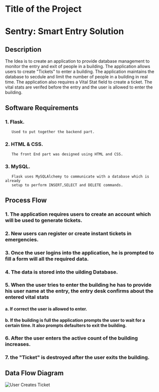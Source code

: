 # Title of the Project
# Sentry: Smart Entry Solution

## Description

The Idea is to create an application to provide database management to monitor the entry and exit of people in a building. The application allows users to create "Tickets" to enter a building. The application maintains the database to secdule and limit the number of people in a building in real time. The application also requires a Vital Stat field to create a ticket. The vital stats are verifed before the entry and the user is allowed to enter the building.

## Software Requirements

### 1. Flask.
       Used to put together the backend part.    
### 2. HTML & CSS.
       The front End part was designed using HTML and CSS.
### 3. MySQL.
       Flask uses MySQLAlchemy to communicate with a database which is already 
       setup to perform INSERT,SELECT and DELETE commands.
       
## Process Flow
  ### 1. The application requires users to create an account which will be used to generate tickets. 
  ### 2. New users can register or create instant tickets in emergencies.
  ### 3. Once the user logins into the application, he is prompted to fill a form will all the required data.
  ### 4. The data is stored into the uilding Database.
  ### 5. When the user tries to enter the building he has to provide his user name at the entry, the entry desk confirms about the entered vital stats
   #### a. If correct the user is allowed to enter.
   
   #### b. If the building is full the application prompts the user to wait for a certain time. It also prompts defaulters to exit the building.
  ### 6. After the user enters the active count of the building increases.
  ### 7. the "Ticket" is destroyed after the user exits the building.

## Data Flow Diagram
![User Creates Ticket](https://user-images.githubusercontent.com/80615267/119268516-fd4b4800-bc10-11eb-9a5c-3b9a7845e948.png)
